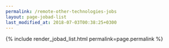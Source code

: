 ```yaml
---
permalink: /remote-other-technologies-jobs
layout: page-jobad-list
last_modified_at: 2018-07-03T00:38:25+0300
---
```

{% include render_jobad_list.html permalink=page.permalink %}
